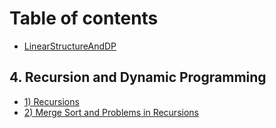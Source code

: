 # Table of contents

* [LinearStructureAndDP](README.md)

## 4. Recursion and Dynamic Programming

* [1\) Recursions](4.-recursion-and-dynamic-programming/1-recursions.md)
* [2\) Merge Sort and Problems in Recursions](2-merge-sort-and-problems-in-recursions.md)

